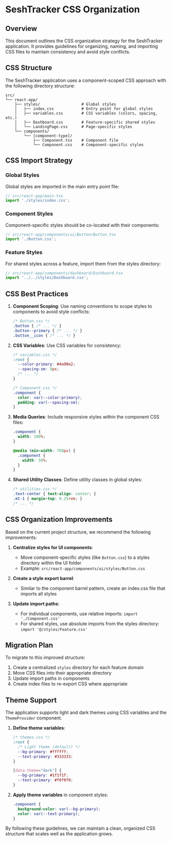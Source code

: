 # SeshTracker CSS Organization

## Overview

This document outlines the CSS organization strategy for the SeshTracker application. It provides guidelines for organizing, naming, and importing CSS files to maintain consistency and avoid style conflicts.

## CSS Structure

The SeshTracker application uses a component-scoped CSS approach with the following directory structure:

```
src/
└── react-app/
    ├── styles/                  # Global styles
    │   ├── index.css            # Entry point for global styles
    │   ├── variables.css        # CSS variables (colors, spacing, etc.)
    │   ├── Dashboard.css        # Feature-specific shared styles
    │   └── LandingPage.css      # Page-specific styles
    └── components/
        └── [component-type]/
            ├── Component.tsx    # Component file
            └── Component.css    # Component-specific styles
```

## CSS Import Strategy

### Global Styles

Global styles are imported in the main entry point file:

```typescript
// src/react-app/main.tsx
import './styles/index.css';
```

### Component Styles

Component-specific styles should be co-located with their components:

```typescript
// src/react-app/components/ui/Button/Button.tsx
import './Button.css';
```

### Feature Styles

For shared styles across a feature, import them from the styles directory:

```typescript
// src/react-app/components/dashboard/Dashboard.tsx
import '../../styles/Dashboard.css';
```

## CSS Best Practices

1. **Component Scoping**: Use naming conventions to scope styles to components to avoid style conflicts:
   ```css
   /* Button.css */
   .button { /* ... */ }
   .button--primary { /* ... */ }
   .button__icon { /* ... */ }
   ```

2. **CSS Variables**: Use CSS variables for consistency:
   ```css
   /* variables.css */
   :root {
     --color-primary: #4a90e2;
     --spacing-sm: 8px;
     /* ... */
   }
   
   /* Component.css */
   .component {
     color: var(--color-primary);
     padding: var(--spacing-sm);
   }
   ```

3. **Media Queries**: Include responsive styles within the component CSS files:
   ```css
   .component {
     width: 100%;
   }
   
   @media (min-width: 768px) {
     .component {
       width: 50%;
     }
   }
   ```

4. **Shared Utility Classes**: Define utility classes in global styles:
   ```css
   /* utilities.css */
   .text-center { text-align: center; }
   .mt-1 { margin-top: 0.25rem; }
   /* ... */
   ```

## CSS Organization Improvements

Based on the current project structure, we recommend the following improvements:

1. **Centralize styles for UI components**:
   - Move component-specific styles (like `Button.css`) to a styles directory within the UI folder
   - Example: `src/react-app/components/ui/styles/Button.css`

2. **Create a style export barrel**:
   - Similar to the component barrel pattern, create an index.css file that imports all styles

3. **Update import paths**:
   - For individual components, use relative imports: `import './Component.css'`
   - For shared styles, use absolute imports from the styles directory: `import '@/styles/Feature.css'`

## Migration Plan

To migrate to this improved structure:

1. Create a centralized `styles` directory for each feature domain
2. Move CSS files into their appropriate directory
3. Update import paths in components
4. Create index files to re-export CSS where appropriate

## Theme Support

The application supports light and dark themes using CSS variables and the `ThemeProvider` component. 

1. **Define theme variables**:
   ```css
   /* themes.css */
   :root {
     /* Light theme (default) */
     --bg-primary: #ffffff;
     --text-primary: #333333;
   }
   
   [data-theme="dark"] {
     --bg-primary: #1f1f1f;
     --text-primary: #f0f0f0;
   }
   ```

2. **Apply theme variables** in component styles:
   ```css
   .component {
     background-color: var(--bg-primary);
     color: var(--text-primary);
   }
   ```

By following these guidelines, we can maintain a clean, organized CSS structure that scales well as the application grows. 
